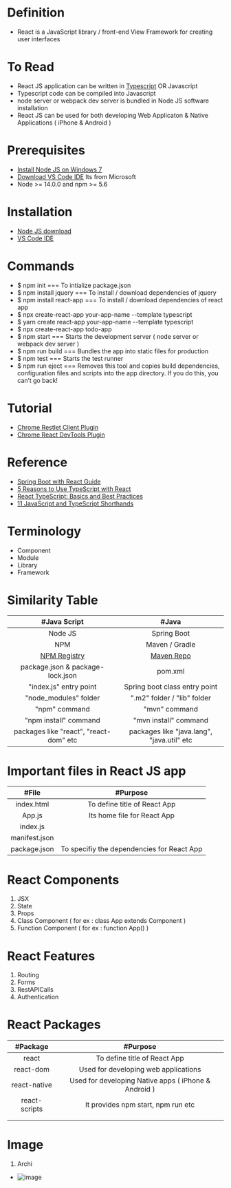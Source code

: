 # Definition
* React is a JavaScript library / front-end View Framework for creating user interfaces

# To Read
* React JS application can be written in [Typescript](https://www.typescriptlang.org/) OR Javascript
* Typescript code can be compiled into Javascript 
* node server or webpack dev server is bundled in Node JS software installation
* React JS can be used for both developing Web Applicaton & Native Applications ( iPhone & Android )

# Prerequisites
* [Install Node JS on Windows 7](https://www.centennialsoftwaresolutions.com/post/install-node-js-on-windows-7)
* [Download VS Code IDE](https://code.visualstudio.com/#alt-downloads) Its from Microsoft
* Node >= 14.0.0 and npm >= 5.6

# Installation
* [Node JS download](https://nodejs.org/en/)
* [VS Code IDE](https://code.visualstudio.com/#alt-downloads)

# Commands
* $ npm init === To intialize package.json
* $ npm install jquery === To install / download dependencies of jquery
* $ npm install react-app === To install / download dependencies of react app
* $ npx create-react-app your-app-name --template typescript
* $ yarn create react-app your-app-name --template typescript
* $ npx create-react-app todo-app
* $ npm start === Starts the development server ( node server or webpack dev server )
* $ npm run build === Bundles the app into static files for production
* $ npm test === Starts the test runner
* $ npm run eject === Removes this tool and copies build dependencies, configuration files
    and scripts into the app directory. If you do this, you can’t go back!

# Tutorial
* [Chrome Restlet Client Plugin](https://chrome.google.com/webstore/detail/talend-api-tester-free-ed/aejoelaoggembcahagimdiliamlcdmfm?hl=en)
* [Chrome React DevTools Plugin](https://chrome.google.com/webstore/detail/react-developer-tools/fmkadmapgofadopljbjfkapdkoienihi?hl=en)

# Reference
* [Spring Boot with React Guide](https://github.com/in28minutes/full-stack-with-react-and-spring-boot)
* [5 Reasons to Use TypeScript with React](https://blog.bitsrc.io/5-strong-reasons-to-use-typescript-with-react-bc987da5d907)
* [React TypeScript: Basics and Best Practices](https://blog.bitsrc.io/react-typescript-cheetsheet-2b6fa2cecfe2)
* [11 JavaScript and TypeScript Shorthands](https://blog.bitsrc.io/11-javascript-and-typescript-shorthands-you-should-know-690a002674e0)


# Terminology
* Component
* Module
* Library
* Framework

# Similarity Table
| #Java Script | #Java | 
| :---: | :---: | 
| Node JS   | Spring Boot | 
| NPM | Maven / Gradle |
| [NPM Registry](https://www.npmjs.com/) | [Maven Repo](https://mvnrepository.com/)|
| package.json & package-lock.json| pom.xml |
| "index.js" entry point | Spring boot class entry point|
| "node_modules" folder | ".m2" folder / "lib" folder |
| "npm" command | "mvn" command |
| "npm install" command  | "mvn install" command |
| packages like "react", "react-dom" etc | packages like "java.lang", "java.util" etc|

# Important files in React JS app
| #File | #Purpose | 
| :---: | :---: | 
| index.html   | To define title of React App | 
| App.js |  Its home file for React App|
| index.js |  |
| manifest.json |  |
| package.json | To specifiy the dependencies for React App |

# React Components
1. JSX
2. State
3. Props
4. Class Component ( for ex : class App extends Component )
5. Function Component ( for ex : function App() )

# React Features
1. Routing
2. Forms
3. RestAPICalls
4. Authentication

# React Packages
| #Package | #Purpose | 
| :---: | :---: | 
| react   | To define title of React App |
|react-dom | Used for developing web applications|
|react-native |Used for developing Native apps ( iPhone & Android ) |
|react-scripts |It provides npm start, npm run etc |
| | |
| | |


# Image
1. Archi
* ![image](https://user-images.githubusercontent.com/7721150/156160629-056f94f0-6684-4c1b-bb57-3ae78a87f34f.png)


